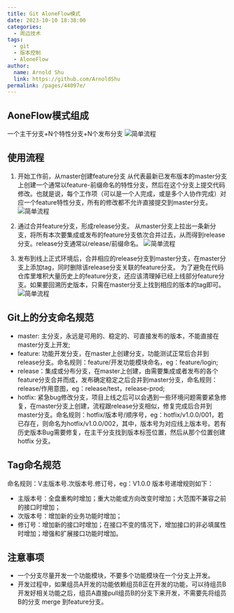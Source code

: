 ```yaml
---
title: Git AloneFlow模式
date: 2023-10-10 18:38:00
categories: 
  - ️周边技术
tags: 
  - git
  - 版本控制
  - AloneFlow
author: 
  name: Arnold Shu
  link: https://github.com/ArnoldShu
permalink: /pages/44097e/
---
```

## AoneFlow模式组成
一个主干分支+N个特性分支+N个发布分支
![简单流程](https://fastly.jsdelivr.net/gh/ArnoldShu/cdn/03.technology/032.git/0322/img.jpg)

## 使用流程

1. 开始工作前，从master创建feature分支
   从代表最新已发布版本的master分支上创建一个通常以feature-前缀命名的特性分支，然后在这个分支上提交代码修改。也就是说，每个工作项（可以是一个人完成，或是多个人协作完成）对应一个feature特性分支，所有的修改都不允许直接提交到master分支。
   ![简单流程](https://fastly.jsdelivr.net/gh/ArnoldShu/cdn/03.technology/032.git/0322/img1.png)

2. 通过合并feature分支，形成release分支。
   从master分支上拉出一条新分支，将所有本次要集成或发布的feature分支依次合并过去，从而得到release分支。release分支通常以release/前缀命名。
   ![简单流程](https://fastly.jsdelivr.net/gh/ArnoldShu/cdn/03.technology/032.git/0322/img2.png)

3. 发布到线上正式环境后，合并相应的release分支到master分支，在master分支上添加tag，同时删除该release分支关联的feature分支。
   为了避免在代码仓库里堆积大量历史上的feature分支，还应该清理掉已经上线部分feature分支。如果要回溯历史版本，只需在master分支上找到相应的版本的tag即可。
   ![简单流程](https://fastly.jsdelivr.net/gh/ArnoldShu/cdn/03.technology/032.git/0322/img3.png)

## Git上的分支命名规范
- master: 主分支，永远是可用的、稳定的、可直接发布的版本，不能直接在master分支上开发;
- feature: 功能开发分支，在master上创建分支，功能测试正常后合并到release分支。命名规则：feature/开发功能模块命名，eg：feature/login;
- release：集成或分布分支，在master上创建，由需要集成或者发布的各个feature分支合并而成，发布确定稳定之后合并到master分支，命名规则：release/作用意图，eg：release/test，release-prod;
- hotfix: 紧急bug修改分支，项目上线之后可以会遇到一些环境问题需要紧急修复，在master分支上创建，流程跟release分支相似，修复完成后合并到master分支。命名规则：hotfix/版本号/顺序号，eg：hotfix/v1.0.0/001，若已存在，则命名为hotfix/v1.0.0/002，其中，版本号为对应线上版本号。若有历史版本Bug需要修复，在主干分支找到版本标签位置，然后从那个位置创建 hotfix 分支。
## Tag命名规范
命名规则：V主版本号.次版本号.修订号，eg：V1.0.0
版本号递增规则如下：
- 主版本号：全盘重构时增加；重大功能或方向改变时增加；大范围不兼容之前的接口时增加；
- 次版本号：增加新的业务功能时增加；
- 修订号：增加新的接口时增加；在接口不变的情况下，增加接口的非必填属性时增加；增强和扩展接口功能时增加。
## 注意事项
- 一个分支尽量开发一个功能模块，不要多个功能模块在一个分支上开发。
- 开发过程中，如果组员A开发的功能依赖组员B正在开发的功能，可以待组员B开发好相关功能之后，组员A直接pull组员B的分支下来开发，不需要先将组员B的分支 merge 到feature分支。














        
